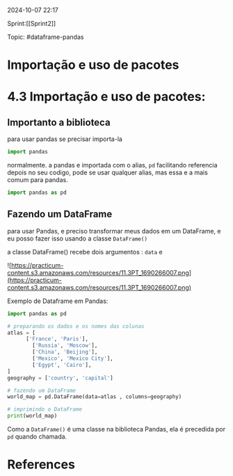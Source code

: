 
2024-10-07 22:17

Sprint:[[Sprint2]]

Topic: #dataframe-pandas 


# Importação e uso de pacotes
# 4.3 **Importação e uso de pacotes:**

## Importanto a biblioteca

para usar pandas se precisar importa-la

```python
import pandas
```

normalmente. a pandas e importada com o alias, `pd` facilitando referencia depois no seu codigo, pode se usar qualquer alias, mas essa e a mais comum para pandas.

```python
import pandas as pd
```

## Fazendo um DataFrame

para usar Pandas, e preciso transformar meus dados em um DataFrame, e eu posso fazer isso usando a classe `DataFrame()`

a classe DataFrame() recebe dois argumentos : `data` e

![https://practicum-content.s3.amazonaws.com/resources/11.3PT_1690266007.png](https://practicum-content.s3.amazonaws.com/resources/11.3PT_1690266007.png)

Exemplo de Dataframe em Pandas:

```python
import pandas as pd

# preparando os dados e os nomes das colunas
atlas = [
      ['France', 'Paris'],  
        ['Russia', 'Moscow'],  
        ['China', 'Beijing'],  
        ['Mexico', 'Mexico City'],  
        ['Egypt', 'Cairo'],
]
geography = ['country', 'capital']

# fazendo um DataFrame
world_map = pd.DataFrame(data=atlas , columns=geography)

# imprimindo o DataFrame
print(world_map)
```

Como a `DataFrame()` é uma classe na biblioteca Pandas, ela é precedida por `pd` quando chamada.



# References






